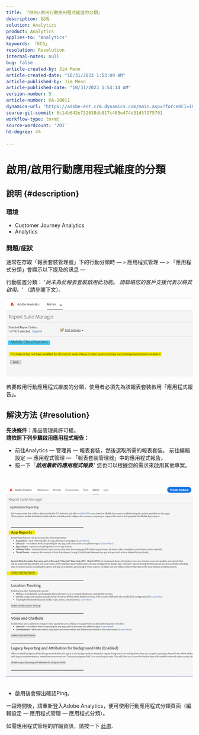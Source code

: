 ```yaml
---
title: 「啟用/啟用行動應用程式維度的分類」
description: 說明
solution: Analytics
product: Analytics
applies-to: "Analytics"
keywords: 「KCS」
resolution: Resolution
internal-notes: null
bug: false
article-created-by: Jim Menn
article-created-date: "10/31/2023 1:53:09 AM"
article-published-by: Jim Menn
article-published-date: "10/31/2023 1:54:14 AM"
version-number: 5
article-number: KA-18011
dynamics-url: "https://adobe-ent.crm.dynamics.com/main.aspx?forceUCI=1&pagetype=entityrecord&etn=knowledgearticle&id=974ecf38-9077-ee11-8179-6045bd006268"
source-git-commit: 6c14b642e732638db817c469e474d31d57275701
workflow-type: tm+mt
source-wordcount: '201'
ht-degree: 4%

---
```


# 啟用/啟用行動應用程式維度的分類

## 說明 {#description}


### <b>環境</b>

- Customer Journey Analytics
- Analytics




### <b>問題/症狀</b>

通常在存取「報表套裝管理器」下的行動分類時 — `>`  應用程式管理 — `>`  「應用程式分類」會顯示以下提及的訊息 — 

行動裝置分類： &#39;*尚未為此報表套裝啟用此功能。 請聯絡您的客戶支援代表以將其啟用。*&#39; （請參閱下文）。

![](assets/___984ecf38-9077-ee11-8179-6045bd006268___.png)

若要啟用行動應用程式維度的分類，使用者必須先為該報表套裝啟用「應用程式報告」。


## 解決方法 {#resolution}

<b>先決條件</b>：產品管理員許可權。<br><b>請依照下列步驟啟用應用程式報告：</b>
- 前往Analytics — 管理員 — 報表套裝，然後選取所需的報表套裝。 前往編輯設定 — 應用程式管理 — <b> </b>「報表套裝管理器」中的應用程式報告。
- 按一下「<b>*啟用最新的應用程式報表</b>*.&#39; 您也可以根據您的需求來啟用其他專案。

<br> <br>![](assets/0ae3ca9c-b68f-ec11-b400-00224804a35d.png)
 
- 啟用後會彈出確認Ping。


一段時間後，請重新登入Adobe Analytics，便可使用行動應用程式分類頁面（編輯設定 — 應用程式管理 — 應用程式分類）。

如需應用程式管理的詳細資訊，請按一下 [此處](https://experienceleague.adobe.com/docs/analytics/admin/admin-tools/manage-report-suites/edit-report-suite/app-management/app-reporting.html "按一下以前往連結：https://experienceleague.adobe.com/docs/analytics/admin/admin-tools/mobile-management.html?lang=en").
